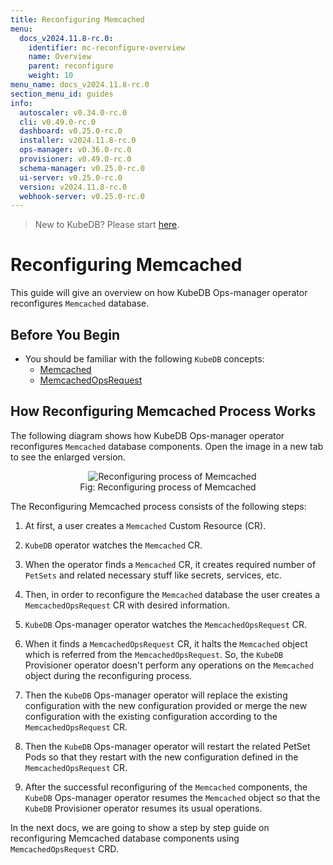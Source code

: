 ```yaml
---
title: Reconfiguring Memcached
menu:
  docs_v2024.11.8-rc.0:
    identifier: mc-reconfigure-overview
    name: Overview
    parent: reconfigure
    weight: 10
menu_name: docs_v2024.11.8-rc.0
section_menu_id: guides
info:
  autoscaler: v0.34.0-rc.0
  cli: v0.49.0-rc.0
  dashboard: v0.25.0-rc.0
  installer: v2024.11.8-rc.0
  ops-manager: v0.36.0-rc.0
  provisioner: v0.49.0-rc.0
  schema-manager: v0.25.0-rc.0
  ui-server: v0.25.0-rc.0
  version: v2024.11.8-rc.0
  webhook-server: v0.25.0-rc.0
---
```


> New to KubeDB? Please start [here](/docs/v2024.11.8-rc.0/README).

# Reconfiguring Memcached

This guide will give an overview on how KubeDB Ops-manager operator reconfigures `Memcached` database.

## Before You Begin

- You should be familiar with the following `KubeDB` concepts:
  - [Memcached](/docs/v2024.11.8-rc.0/guides/memcached/concepts/memcached)
  - [MemcachedOpsRequest](/docs/v2024.11.8-rc.0/guides/memcached/concepts/memcached-opsrequest)

## How Reconfiguring Memcached Process Works

The following diagram shows how KubeDB Ops-manager operator reconfigures `Memcached` database components. Open the image in a new tab to see the enlarged version.

<figure align="center">
  <img alt="Reconfiguring process of Memcached" src="/docs/v2024.11.8-rc.0/images/memcached/memcached-reconfigure.png">
<figcaption align="center">Fig: Reconfiguring process of Memcached</figcaption>
</figure>

The Reconfiguring Memcached process consists of the following steps:

1. At first, a user creates a `Memcached` Custom Resource (CR).

2. `KubeDB` operator watches the `Memcached` CR.

3. When the operator finds a `Memcached` CR, it creates required number of `PetSets` and related necessary stuff like secrets, services, etc.

4. Then, in order to reconfigure the `Memcached` database the user creates a `MemcachedOpsRequest` CR with desired information.

5. `KubeDB` Ops-manager operator watches the `MemcachedOpsRequest` CR.

6. When it finds a `MemcachedOpsRequest` CR, it halts the `Memcached` object which is referred from the `MemcachedOpsRequest`. So, the `KubeDB` Provisioner  operator doesn't perform any operations on the `Memcached` object during the reconfiguring process.  

7. Then the `KubeDB` Ops-manager operator will replace the existing configuration with the new configuration provided or merge the new configuration with the existing configuration according to the `MemcachedOpsRequest` CR.

8. Then the `KubeDB` Ops-manager operator will restart the related PetSet Pods so that they restart with the new configuration defined in the `MemcachedOpsRequest` CR.

9. After the successful reconfiguring of the `Memcached` components, the `KubeDB` Ops-manager operator resumes the `Memcached` object so that the `KubeDB` Provisioner  operator resumes its usual operations.

In the next docs, we are going to show a step by step guide on reconfiguring Memcached database components using `MemcachedOpsRequest` CRD.